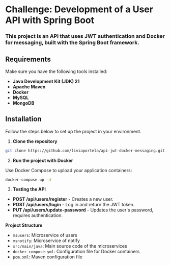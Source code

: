 # Challenge: Development of a User API with Spring Boot

### This project is an API that uses JWT authentication and Docker for messaging, built with the Spring Boot framework.

## Requirements
Make sure you have the following tools installed:

- **Java Development Kit (JDK) 21**
- **Apache Maven**
- **Docker**
- **MySQL**
- **MongoDB**

## Installation
Follow the steps below to set up the project in your environment.

1. **Clone the repository**
```bash
git clone https://github.com/liviaportela/api-jwt-docker-messaging.git
```

2. **Run the project with Docker**

Use Docker Compose to upload your application containers:
```bash
docker-compose up -d
```

3. **Testing the API**
- **POST /api/users/register** - Creates a new user.
- **POST /api/users/login** - Log in and return the JWT token.
- **PUT /api/users/update-password** - Updates the user's password, requires authentication.

**Project Structure**
- `msusers`: Microservice of users
- `msnotify`: Microservice of notify
- `src/main/java`: Main source code of the microservices
- `docker-compose.yml`: Configuration file for Docker containers
- `pom.xml`: Maven configuration file
